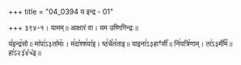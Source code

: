 +++
title = "04_0394 य इन्द्र - 01"

+++
३९४-१। यामम्॥ आक्षारं वा। यम उष्णिगिन्द्रः॥

य꣤इन्द्र꣥सो॥ मा꣡पा꣢ऽ३ता꣤माः꣥। म꣢दा꣡श्श꣢वा꣡इ। ष्ठ꣢चे꣯त꣡ताइ॥ याइना꣢ऽ३हाꣳ꣤सी꣥॥ नि꣢यत्रि꣡णाम्। ता꣢ऽ३मी꣤꣯म꣥॥ हा꣣ऽ२३꣡४꣡५꣡इ॥